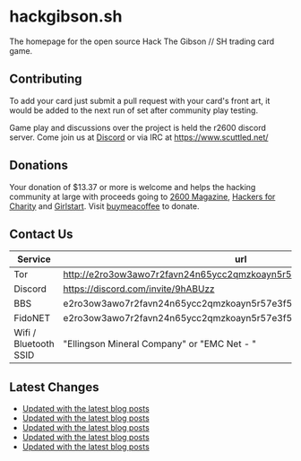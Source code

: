 # hackgibson.sh
The homepage for the open source Hack The Gibson // SH trading card game.


## Contributing

To add your card just submit a pull request with your card's front art, it would be added to the next run of set after community play testing.

Game play and discussions over the project is held the r2600 discord server. Come join us at [Discord](https://discord.com/invite/9hABUzz) or via IRC at https://www.scuttled.net/


## Donations

Your donation of $13.37 or more is welcome and helps the hacking community at large with proceeds going to [2600 Magazine](https://2600.com/), [Hackers for Charity](https://hackersforcharity.org) and [Girlstart](https://girlstart.org).  Visit [buymeacoffee](https://www.buymeacoffee.com/hackgibson.sh) to donate.


## Contact Us

Service | url
-|-
Tor | http://e2ro3ow3awo7r2favn24n65ycc2qmzkoayn5r57e3f56nvjwdcgg32ad.onion
Discord | https://discord.com/invite/9hABUzz
BBS | e2ro3ow3awo7r2favn24n65ycc2qmzkoayn5r57e3f56nvjwdcgg32ad.onion:23
FidoNET | e2ro3ow3awo7r2favn24n65ycc2qmzkoayn5r57e3f56nvjwdcgg32ad.onion:24554
Wifi / Bluetooth SSID | "Ellingson Mineral Company" or "EMC Net - <fidonet address>"

## Latest Changes
<!-- BLOG-POST-LIST:START -->
- [Updated with the latest blog posts](https://github.com/DFW2600/hackgibson.sh/commit/f0bd44905c0f56be5c4986b4cd56c518f6ad52a6)
- [Updated with the latest blog posts](https://github.com/DFW2600/hackgibson.sh/commit/53365cacab4a33cdde25f9503a82a8f60f35ec4b)
- [Updated with the latest blog posts](https://github.com/DFW2600/hackgibson.sh/commit/4a6bd2c9fc9fbb67af6b2c388376bd54c28a15ae)
- [Updated with the latest blog posts](https://github.com/DFW2600/hackgibson.sh/commit/3e1dd928ba15c46aaf771632d733162cdb5fcaab)
- [Updated with the latest blog posts](https://github.com/DFW2600/hackgibson.sh/commit/c79e16e51b877f44ca6f618f8f5a118856099d79)
<!-- BLOG-POST-LIST:END -->
